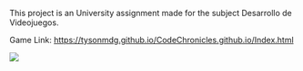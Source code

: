 This project is an University assignment made for the subject Desarrollo de Videojuegos.

Game Link: https://tysonmdg.github.io/CodeChronicles.github.io/Index.html

![](https://github.com/tysonmdg/CodeChronicles.github.io/blob/main/assets/readMe/DESPEGUE.gif)
